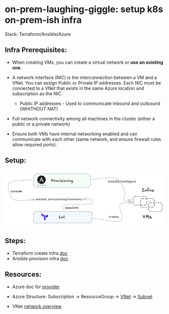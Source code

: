 # on-prem-laughing-giggle: setup k8s on-prem-ish infra
Stack: Terraform/Ansible/Azure


## Infra Prerequisites:

* When creating VMs, you can create a virtual network or **use an existing one**.
* A network interface (NIC) is the interconnection between a VM and a VNet. You can assign Public or Private IP addresses. Each NIC must be connected to a VNet that exists in the same Azure location and subscription as the NIC
  * Public IP addresses - Used to communicate inbound and outbound (WHITHOUT NAT)

* Full network connectivity among all machines in the cluster (either a public or a private network)
* Ensure both VMs have internal networking enabled and can communicate with each other (same network, and ensure firewall rules allow required ports).

## Setup:

![Setup](./src/setup.png)

## Steps:

* Terraform create infra [doc](https://github.com/dejanu/on-prem-laughing-giggle/blob/main/IaC/azure_terraform/readme.md)
* Ansible provision infra [doc](https://github.com/dejanu/on-prem-laughing-giggle/blob/main/IaC/azure_terraform/readme.md)


## Resources:

* Azure doc for [provider](https://registry.terraform.io/providers/hashicorp/azurerm/latest/docs)

* Azure Structure: Subscription -> ResourceGroup -> [VNet](https://registry.terraform.io/providers/hashicorp/azurerm/latest/docs#example-usage) -> [Subnet](https://registry.terraform.io/providers/hashicorp/azurerm/latest/docs/resources/subnet)

* VNet [network overview](https://learn.microsoft.com/en-us/azure/virtual-network/network-overview)











